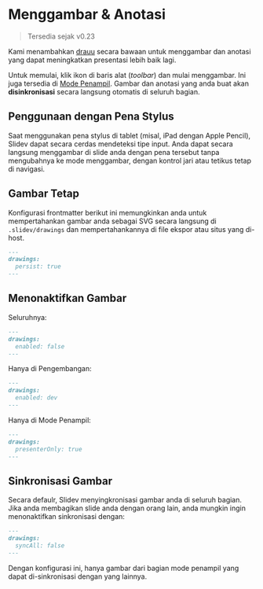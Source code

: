 # Menggambar & Anotasi

> Tersedia sejak v0.23

Kami menambahkan [drauu](https://github.com/antfu/drauu) secara bawaan untuk menggambar dan anotasi yang dapat meningkatkan presentasi lebih baik lagi.

Untuk memulai, klik ikon <carbon-pen class="inline-icon-btn"/> di baris alat (*toolbar*) dan mulai menggambar. Ini juga tersedia di [Mode Penampil](/guide/presenter-mode). Gambar dan anotasi yang anda buat akan **disinkronisasi** secara langsung otomatis di seluruh bagian.

<Tweet id="1424027510342250499" />

## Penggunaan dengan Pena Stylus

Saat menggunakan pena stylus di tablet (misal, iPad dengan Apple Pencil), Slidev dapat secara cerdas mendeteksi tipe input. Anda dapat secara langsung menggambar di slide anda dengan pena tersebut tanpa mengubahnya ke mode menggambar, dengan kontrol jari atau tetikus tetap di navigasi.

## Gambar Tetap

Konfigurasi frontmatter berikut ini memungkinkan anda untuk mempertahankan gambar anda sebagai SVG secara langsung di `.slidev/drawings` dan mempertahankannya di file ekspor atau situs yang di-host.

```md
---
drawings: 
  persist: true
---
```

## Menonaktifkan Gambar

Seluruhnya:

```md
---
drawings: 
  enabled: false
---
```

Hanya di Pengembangan:

```md
---
drawings: 
  enabled: dev
---
```

Hanya di Mode Penampil:

```md
---
drawings: 
  presenterOnly: true
---
```

## Sinkronisasi Gambar

Secara defaulr, Slidev menyingkronisasi gambar anda di seluruh bagian. Jika anda membagikan slide anda dengan orang lain, anda mungkin ingin menonaktifkan sinkronisasi dengan:

```md
---
drawings: 
  syncAll: false
---
```

Dengan konfigurasi ini, hanya gambar dari bagian mode penampil yang dapat di-sinkronisasi dengan yang lainnya.